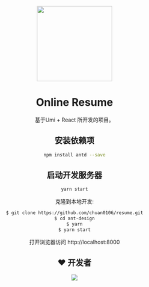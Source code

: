 <p align="center">
  <a href="http://chuan0106.3vfree.club/">
    <img width="200" src="https://www.dataojocloud.com/dataeye/v1/data/image/get?imageid=64ec5752b5b1ce097dfe4f2a">
  </a>
</p>

<h1 align="center">Online Resume</h1>

<div align="center">

基于Umi + React 所开发的项目。

## 安装依赖项
```bash
npm install antd --save
```
## 启动开发服务器
```bash
yarn start
```



克隆到本地开发:

```bash
$ git clone https://github.com/chuan0106/resume.git
$ cd ant-design
$ yarn
$ yarn start
```

打开浏览器访问 http://localhost:8000

## ❤️ 开发者 

[![](https://avatars.githubusercontent.com/u/72644385?s=48&v=4)](https://github.com/chuan0106)
